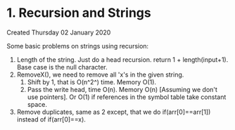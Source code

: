 # 1. Recursion and Strings

Created Thursday 02 January 2020

Some basic problems on strings using recursion:

1. Length of the string. Just do a head recursion. return 1 + length(input+1). Base case is the null character.
2. RemoveX(), we need to remove all 'x's in the given string.
   1. Shift by 1, that is O(n^2^) time. Memory O(1).
   2. Pass the write head, time O(n). Memory O(n) \[Assuming we don't use pointers]. Or O(1) if references in the symbol table take constant space.
3. Remove duplicates, same as 2 except, that we do if(arr\[0]==arr\[1]) instead of if(arr\[0]==x).
